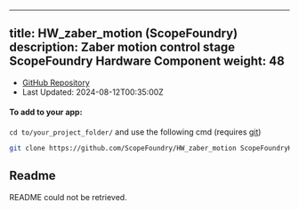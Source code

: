
---
title: HW_zaber_motion (ScopeFoundry)
description: Zaber motion control stage ScopeFoundry Hardware Component
weight: 48
---
- [GitHub Repository](https://github.com/ScopeFoundry/HW_zaber_motion)
- Last Updated: 2024-08-12T00:35:00Z


#### To add to your app:

`cd to/your_project_folder/` and use the following cmd (requires [git](/docs/100_development-environment/20_git/))

```bash
git clone https://github.com/ScopeFoundry/HW_zaber_motion ScopeFoundryHW/zaber_motion
```


## Readme
README could not be retrieved.
